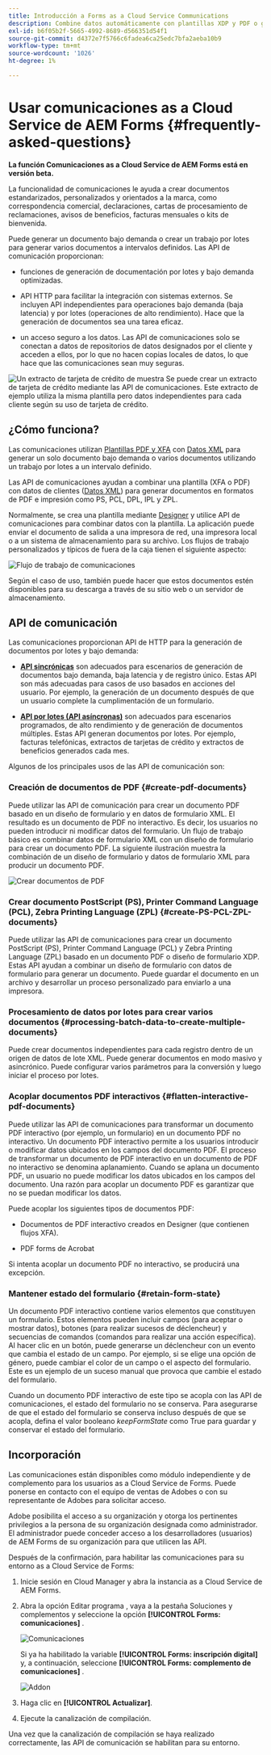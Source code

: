 ```yaml
---
title: Introducción a Forms as a Cloud Service Communications
description: Combine datos automáticamente con plantillas XDP y PDF o genere resultados en los formatos PCL, ZPL y PostScript
exl-id: b6f05b2f-5665-4992-8689-d566351d54f1
source-git-commit: d4372e7f5766c6fadea6ca25edc7bfa2aeba10b9
workflow-type: tm+mt
source-wordcount: '1026'
ht-degree: 1%

---
```


# Usar comunicaciones as a Cloud Service de AEM Forms {#frequently-asked-questions}

**La función Comunicaciones as a Cloud Service de AEM Forms está en versión beta.**

La funcionalidad de comunicaciones le ayuda a crear documentos estandarizados, personalizados y orientados a la marca, como correspondencia comercial, declaraciones, cartas de procesamiento de reclamaciones, avisos de beneficios, facturas mensuales o kits de bienvenida.


Puede generar un documento bajo demanda o crear un trabajo por lotes para generar varios documentos a intervalos definidos. Las API de comunicación proporcionan:

* funciones de generación de documentación por lotes y bajo demanda optimizadas.

* API HTTP para facilitar la integración con sistemas externos. Se incluyen API independientes para operaciones bajo demanda (baja latencia) y por lotes (operaciones de alto rendimiento). Hace que la generación de documentos sea una tarea eficaz.

* un acceso seguro a los datos. Las API de comunicaciones solo se conectan a datos de repositorios de datos designados por el cliente y acceden a ellos, por lo que no hacen copias locales de datos, lo que hace que las comunicaciones sean muy seguras.

![Un extracto de tarjeta de crédito de muestra](assets/statement.png)
Se puede crear un extracto de tarjeta de crédito mediante las API de comunicaciones. Este extracto de ejemplo utiliza la misma plantilla pero datos independientes para cada cliente según su uso de tarjeta de crédito.

## ¿Cómo funciona?

Las comunicaciones utilizan [Plantillas PDF y XFA](#supported-document-types) con [Datos XML](#form-data) para generar un solo documento bajo demanda o varios documentos utilizando un trabajo por lotes a un intervalo definido.

Las API de comunicaciones ayudan a combinar una plantilla (XFA o PDF) con datos de clientes ([Datos XML](#form-data)) para generar documentos en formatos de PDF e impresión como PS, PCL, DPL, IPL y ZPL.

Normalmente, se crea una plantilla mediante [Designer](use-forms-designer.md) y utilice API de comunicaciones para combinar datos con la plantilla. La aplicación puede enviar el documento de salida a una impresora de red, una impresora local o a un sistema de almacenamiento para su archivo. Los flujos de trabajo personalizados y típicos de fuera de la caja tienen el siguiente aspecto:

![Flujo de trabajo de comunicaciones](assets/communicaions-workflow.png)

Según el caso de uso, también puede hacer que estos documentos estén disponibles para su descarga a través de su sitio web o un servidor de almacenamiento.

## API de comunicación

Las comunicaciones proporcionan API de HTTP para la generación de documentos por lotes y bajo demanda:

* **[API sincrónicas](https://www.adobe.io/experience-manager-forms-cloud-service-developer-reference/)** son adecuados para escenarios de generación de documentos bajo demanda, baja latencia y de registro único. Estas API son más adecuadas para casos de uso basados en acciones del usuario. Por ejemplo, la generación de un documento después de que un usuario complete la cumplimentación de un formulario.

* **[API por lotes (API asíncronas)](https://www.adobe.io/experience-manager-forms-cloud-service-developer-reference/)** son adecuados para escenarios programados, de alto rendimiento y de generación de documentos múltiples. Estas API generan documentos por lotes. Por ejemplo, facturas telefónicas, extractos de tarjetas de crédito y extractos de beneficios generados cada mes.

Algunos de los principales usos de las API de comunicación son:

### Creación de documentos de PDF {#create-pdf-documents}

Puede utilizar las API de comunicación para crear un documento PDF basado en un diseño de formulario y en datos de formulario XML. El resultado es un documento de PDF no interactivo. Es decir, los usuarios no pueden introducir ni modificar datos del formulario. Un flujo de trabajo básico es combinar datos de formulario XML con un diseño de formulario para crear un documento PDF. La siguiente ilustración muestra la combinación de un diseño de formulario y datos de formulario XML para producir un documento PDF.

![Crear documentos de PDF](assets/outPutPDF_popup.png)

### Crear documento PostScript (PS), Printer Command Language (PCL), Zebra Printing Language (ZPL) {#create-PS-PCL-ZPL-documents}

Puede utilizar las API de comunicaciones para crear un documento PostScript (PS), Printer Command Language (PCL) y Zebra Printing Language (ZPL) basado en un documento PDF o diseño de formulario XDP. Estas API ayudan a combinar un diseño de formulario con datos de formulario para generar un documento. Puede guardar el documento en un archivo y desarrollar un proceso personalizado para enviarlo a una impresora.

<!-- ### Processing batch data to create multiple documents

Communications APIs can create separate documents for each record within an XML batch data source. The APIs can also create a single document that contains all records (this functionality is the default). Assume that an XML data source contains ten records and you instruct the APIs to create a separate document for each record (for example, PDF documents). As a result, the APIs generate ten PDF documents.

The following illustration also shows Communications APIs processing an XML data file that contains multiple records. However, assume that you instruct the APIs to create a single PDF document that contains all data records. In this situation, the APIs generate one document that contains all of the records.

The following illustration shows Communications APIs processing an XML data file that contains multiple records. Assume that you instruct the Communications APIs to create a separate PDF document for each data record. In this situation, the APIs generates a separate PDF document for each data record.

 -->

### Procesamiento de datos por lotes para crear varios documentos {#processing-batch-data-to-create-multiple-documents}

Puede crear documentos independientes para cada registro dentro de un origen de datos de lote XML. Puede generar documentos en modo masivo y asincrónico. Puede configurar varios parámetros para la conversión y luego iniciar el proceso por lotes. <!-- You can can also create a single document that contains all records (this functionality is the default).  Assume that an XML data source contains ten records and you have a requirement to create a separate document for each record (for example, PDF documents). You can use the Communication APIs to generate ten PDF documents. -->

<!-- The following illustration shows the Communication APIs processing an XML data file that contains multiple records. However, assume that you instruct the Communication APIs to create a single PDF document that contains all data records. In this situation, the Communication APIs generate one document that contains all of the records.

![Create PDF Documents](assets/ou_OutputBatchSingle_popup.png)

The following illustration shows the Communication APIs processing an XML data file that contains multiple records. Assume that you instruct the Communication APIs to create a separate PDF document for each data record. In this situation, the Communication APIs generates a separate PDF document for each data record.

![Create PDF Documents](assets/ou_OutputBatchMany_popup.png)

For detailed information on using Batch APIs, see Communication APIs: Processing batch data to create multiple documents. -->

### Acoplar documentos PDF interactivos {#flatten-interactive-pdf-documents}

Puede utilizar las API de comunicaciones para transformar un documento PDF interactivo (por ejemplo, un formulario) en un documento PDF no interactivo. Un documento PDF interactivo permite a los usuarios introducir o modificar datos ubicados en los campos del documento PDF. El proceso de transformar un documento de PDF interactivo en un documento de PDF no interactivo se denomina aplanamiento. Cuando se aplana un documento PDF, un usuario no puede modificar los datos ubicados en los campos del documento. Una razón para acoplar un documento PDF es garantizar que no se puedan modificar los datos.

Puede acoplar los siguientes tipos de documentos PDF:

* Documentos de PDF interactivo creados en Designer (que contienen flujos XFA).

* PDF forms de Acrobat

Si intenta acoplar un documento PDF no interactivo, se producirá una excepción.

### Mantener estado del formulario {#retain-form-state}

Un documento PDF interactivo contiene varios elementos que constituyen un formulario. Estos elementos pueden incluir campos (para aceptar o mostrar datos), botones (para realizar sucesos de déclencheur) y secuencias de comandos (comandos para realizar una acción específica). Al hacer clic en un botón, puede generarse un déclencheur con un evento que cambia el estado de un campo. Por ejemplo, si se elige una opción de género, puede cambiar el color de un campo o el aspecto del formulario. Este es un ejemplo de un suceso manual que provoca que cambie el estado del formulario.

Cuando un documento PDF interactivo de este tipo se acopla con las API de comunicaciones, el estado del formulario no se conserva. Para asegurarse de que el estado del formulario se conserva incluso después de que se acopla, defina el valor booleano _keepFormState_ como True para guardar y conservar el estado del formulario.

## Incorporación

Las comunicaciones están disponibles como módulo independiente y de complemento para los usuarios as a Cloud Service de Forms. Puede ponerse en contacto con el equipo de ventas de Adobes o con su representante de Adobes para solicitar acceso.

Adobe posibilita el acceso a su organización y otorga los pertinentes privilegios a la persona de su organización designada como administrador. El administrador puede conceder acceso a los desarrolladores (usuarios) de AEM Forms de su organización para que utilicen las API.

Después de la confirmación, para habilitar las comunicaciones para su entorno as a Cloud Service de Forms:

1. Inicie sesión en Cloud Manager y abra la instancia as a Cloud Service de AEM Forms.

1. Abra la opción Editar programa , vaya a la pestaña Soluciones y complementos y seleccione la opción **[!UICONTROL Forms: comunicaciones]** .

   ![Comunicaciones](assets/communications.png)

   Si ya ha habilitado la variable **[!UICONTROL Forms: inscripción digital]** y, a continuación, seleccione **[!UICONTROL Forms: complemento de comunicaciones]** .

   ![Addon](assets/add-on.png)

1. Haga clic en **[!UICONTROL Actualizar]**.

1. Ejecute la canalización de compilación.

Una vez que la canalización de compilación se haya realizado correctamente, las API de comunicación se habilitan para su entorno.


<!--

Communication help you combine a template and XML data to generate print documents in various formats. The service allows you to generate documents in synchronous and batch modes. The APIs enables you to create applications that let you:

  * Generate documents by populating template files (PDF and XDP) with XML data.
  * Generate output forms in various formats, including non-interactive PDF print streams.

Consider a scenario where you have one or more templates and multiple records of XML data for each template. You can use Communications APIs to generate a print document for each record.  You can also combine the records into a single document.  The result is a non-interactive PDF document. A non-interactive PDF document does not let users enter data into its fields.

 There are two main Communications APIs. The _generatePDFOutput_ generates PDFs, while the _generatePrintedOutput_ generates PostScript, ZPL, and PCL formats. These APIs are available as REST endpoints on your environment, both on author and publish instances. Since the publish instances are configured to scale faster than the author instances, it is recommended use these APIs via publish instances.

The first parameter of both the operations accept the path and name of the template file (for example ExpenseClaim.xdp). You can specify a fully qualified path, reference path of your AEM Repository, or path of a binary file. The second parameter accepts an XML document that is merged with the template while generating the output document.  

The [API reference documentation](https://documentcloud.adobe.com/link/track?uri=urn:aaid:scds:US:b1223732-ae0f-4921-bdc0-c31e48b56044) provides detailed information about all the parameters, authentication methods, and various services provided by APIs. The API reference documentation is also available in the .yaml format. You can download the .yaml for [Batch APIs](assets/batch-api.yaml) or [non-Batch API.yaml](assets/non-batch-api.yaml) file and upload it to postman to check functionality of APIs.

>[!VIDEO](https://video.tv.adobe.com/v/335771)

Uploading Communication APIs .yaml file to postman to check functionality of APIs.

## Using the Communications APIs {#workflows}

Typically, you create a template using [Designer](use-forms-designer.md) and use communications APIs ( generatePDFOutput and generatePrintedOutput) to:

* Convert these templates to various formats, including PDF, PostScript, ZPL, and PCL.
* Merge XML form data with a form design to generate a document.
* Generate a document without merging XML form data into the document. However, the primary workflow is merging data into the document.

Then, the output document is stored to a file. You can design custom workflows to send the file to a network printer, a local printer, or to a storage system for archival. A typical out of the box and custom workflows look like the following:

![Communications Workflow](assets/communicaions-workflow.png)

### Create PDF documents {#create-pdf-documents}

You can use the _generatePDFOutput_ API to create PDF document that is based on a form design and XML form data. The output is a non-interactive PDF document. That is, users cannot enter or modify form data. A basic workflow is to merge XML form data with a form design to create a PDF document. The following illustration shows the merging of a form design and XML form data to produce a PDF document.

![Create PDF Documents](assets/outPutPDF_popup.png)

### Create PostScript (PS), Printer Command Language (PCL), Zebra Printing Language (ZPL) document {#create-PS-PCL-ZPL-documents}

You can use Communications APIs to create PostScript (PS), Printer Command Language (PCL), and Zebra Printing Language (ZPL) document that are based on a XDP form design or PDF document. The _generatePrintedOutput_ API merges a form design with form data to generate a document. You can save the document to a file and develop a custom process to send it to a printer.

 ### Processing batch data to create multiple documents

Communications APIs can create separate documents for each record within an XML batch data source. The APIs can also create a single document that contains all records (this functionality is the default). Assume that an XML data source contains ten records and you instruct the APIs to create a separate document for each record (for example, PDF documents). As a result, the APIs generate ten PDF documents.

The following illustration also shows Communications APIs processing an XML data file that contains multiple records. However, assume that you instruct the APIs to create a single PDF document that contains all data records. In this situation, the APIs generate one document that contains all of the records.

The following illustration shows Communications APIs processing an XML data file that contains multiple records. Assume that you instruct the Communications APIs to create a separate PDF document for each data record. In this situation, the APIs generates a separate PDF document for each data record.



### Processing batch data to create multiple documents {#processing-batch-data-to-create-multiple-documents}

You create separate documents for each record within an XML batch data source. You can can also create a single document that contains all records (this functionality is the default). Assume that an XML data source contains ten records and you have a requirement to create a separate document for each record (for example, PDF documents). You can use the Communication APIs to generate ten PDF documents.

The following illustration shows the Communication APIs processing an XML data file that contains multiple records. However, assume that you instruct the Communication APIs to create a single PDF document that contains all data records. In this situation, the Communication APIs generate one document that contains all of the records.

![Create PDF Documents](assets/ou_OutputBatchSingle_popup.png)

The following illustration shows the Communication APIs processing an XML data file that contains multiple records. Assume that you instruct the Communication APIs to create a separate PDF document for each data record. In this situation, the Communication APIs generates a separate PDF document for each data record.

![Create PDF Documents](assets/ou_OutputBatchMany_popup.png)

For detailed information on using Batch APIs, see Communication APIs: Processing batch data to create multiple documents.

### Flatten interactive PDF documents {#flatten-interactive-pdf-documents}

You can use the Communications APIs to transform an interactive PDF document (for example, a form) to a non-interactive PDF document. An interactive PDF document lets users enter or modify data located in the PDF document fields. The process of transforming an interactive PDF document to a non-interactive PDF document is called flattening. When a PDF document is flattened, a user cannot modify the data located in the document’s fields. One reason to flatten a PDF document is to ensure that data cannot be modified.

You can flatten the following types of PDF documents:

* Interactive PDF documents created in Designer (that contain XFA streams).

* Acrobat PDF forms

If you attempt to flatten a non-interactive PDF document, an exception occurs.

### Retain Form State {#retain-form-state}

An interactive PDF document contains various elements that constitute a form. These elements may include fields (to accept or display data), buttons (to trigger events), and scripts (commands to perform a specific action). Clicking a button may trigger an event that changes the state of a field. For example, choosing a gender option may change the color of a field or the appearance of the form. This is an example of a manual event causing the form state to change.

When such an interactive PDF document is flattened using the Communications APIs, the state of the form is not retained. To ensure that the state of the form is retained even after the form is flattened, set the Boolean value _retainFormState_ to True to save and retain the state of the form.  -->

